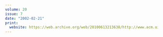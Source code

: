 ```yaml
---
volume: 20
issue: 7
date: "2002-02-21"
print:
  website: https://web.archive.org/web/20100613213638/http://www.acm.uiuc.edu/banks/20/7/
---
```

